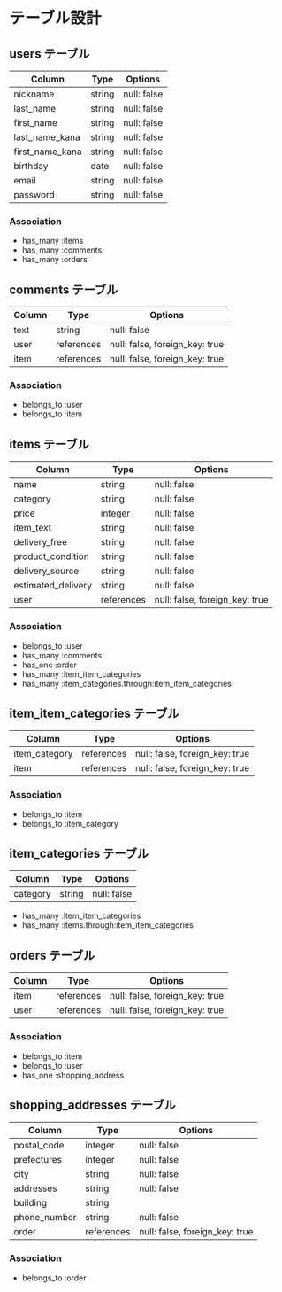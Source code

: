 # テーブル設計

## users テーブル

| Column          | Type   | Options     |
| ----------------| ------ | ----------- |
| nickname        | string | null: false |
| last_name       | string | null: false |
| first_name      | string | null: false |
| last_name_kana  | string | null: false |
| first_name_kana | string | null: false |
| birthday        | date   | null: false |
| email           | string | null: false |
| password        | string | null: false |

### Association

- has_many :items
- has_many :comments
- has_many :orders

## comments テーブル

| Column | Type       | Options                        |
| -------| ---------- | ------------------------------ |
| text   | string     | null: false                    |
| user   | references | null: false, foreign_key: true |
| item   | references | null: false, foreign_key: true |

### Association

- belongs_to :user
- belongs_to :item

## items テーブル

| Column             | Type       | Options                        |
| -------------------| -----------| -------------------------------|
| name               | string     | null: false                    |
| category           | string     | null: false                    |
| price              | integer    | null: false                    |
| item_text          | string     | null: false                    |
| delivery_free      | string     | null: false                    |
| product_condition  | string     | null: false                    |
| delivery_source    | string     | null: false                    |
| estimated_delivery | string     | null: false                    |
| user               | references | null: false, foreign_key: true |

### Association

- belongs_to :user
- has_many :comments
- has_one :order
- has_many :item_item_categories
- has_many :item_categories.through:item_item_categories

## item_item_categories テーブル

| Column        | Type       | Options                        |
| --------------| -----------| -------------------------------|
| item_category | references | null: false, foreign_key: true |
| item          | references | null: false, foreign_key: true |

### Association

- belongs_to :item
- belongs_to :item_category

## item_categories テーブル

| Column    | Type       | Options      |
| ----------| -----------| -------------|
| category  | string     |  null: false |

- has_many :item_item_categories
- has_many :items.through:item_item_categories

## orders テーブル

| Column      | Type       | Options                        |
| ------------| -----------| -------------------------------|
| item        | references | null: false, foreign_key: true |
| user        | references | null: false, foreign_key: true |


### Association

- belongs_to :item
- belongs_to :user
- has_one :shopping_address


## shopping_addresses テーブル

| Column       | Type       | Options                         |
| -------------| -----------| --------------------------------|
| postal_code  | integer    | null: false                     |
| prefectures  | integer    | null: false                     |
| city         | string     | null: false                     |
| addresses    | string     | null: false                     |
| building     | string     |                                 |
| phone_number | string     | null: false                     |
| order        | references | null: false, foreign_key: true  |

### Association

- belongs_to :order

